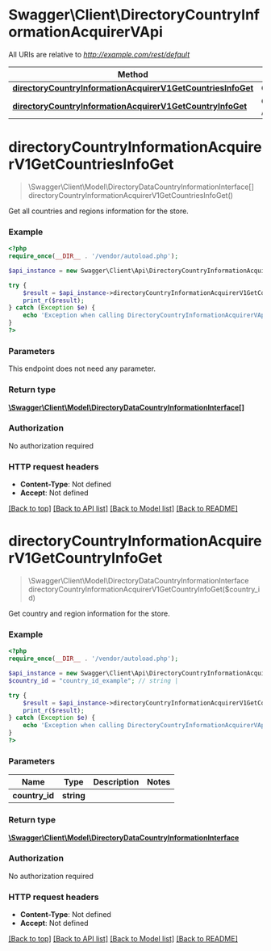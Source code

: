 # Swagger\Client\DirectoryCountryInformationAcquirerVApi

All URIs are relative to *http://example.com/rest/default*

Method | HTTP request | Description
------------- | ------------- | -------------
[**directoryCountryInformationAcquirerV1GetCountriesInfoGet**](DirectoryCountryInformationAcquirerVApi.md#directoryCountryInformationAcquirerV1GetCountriesInfoGet) | **GET** /V1/directory/countries | 
[**directoryCountryInformationAcquirerV1GetCountryInfoGet**](DirectoryCountryInformationAcquirerVApi.md#directoryCountryInformationAcquirerV1GetCountryInfoGet) | **GET** /V1/directory/countries/{countryId} | 


# **directoryCountryInformationAcquirerV1GetCountriesInfoGet**
> \Swagger\Client\Model\DirectoryDataCountryInformationInterface[] directoryCountryInformationAcquirerV1GetCountriesInfoGet()



Get all countries and regions information for the store.

### Example
```php
<?php
require_once(__DIR__ . '/vendor/autoload.php');

$api_instance = new Swagger\Client\Api\DirectoryCountryInformationAcquirerVApi();

try {
    $result = $api_instance->directoryCountryInformationAcquirerV1GetCountriesInfoGet();
    print_r($result);
} catch (Exception $e) {
    echo 'Exception when calling DirectoryCountryInformationAcquirerVApi->directoryCountryInformationAcquirerV1GetCountriesInfoGet: ', $e->getMessage(), "\n";
}
?>
```

### Parameters
This endpoint does not need any parameter.

### Return type

[**\Swagger\Client\Model\DirectoryDataCountryInformationInterface[]**](../Model/DirectoryDataCountryInformationInterface.md)

### Authorization

No authorization required

### HTTP request headers

 - **Content-Type**: Not defined
 - **Accept**: Not defined

[[Back to top]](#) [[Back to API list]](../../README.md#documentation-for-api-endpoints) [[Back to Model list]](../../README.md#documentation-for-models) [[Back to README]](../../README.md)

# **directoryCountryInformationAcquirerV1GetCountryInfoGet**
> \Swagger\Client\Model\DirectoryDataCountryInformationInterface directoryCountryInformationAcquirerV1GetCountryInfoGet($country_id)



Get country and region information for the store.

### Example
```php
<?php
require_once(__DIR__ . '/vendor/autoload.php');

$api_instance = new Swagger\Client\Api\DirectoryCountryInformationAcquirerVApi();
$country_id = "country_id_example"; // string | 

try {
    $result = $api_instance->directoryCountryInformationAcquirerV1GetCountryInfoGet($country_id);
    print_r($result);
} catch (Exception $e) {
    echo 'Exception when calling DirectoryCountryInformationAcquirerVApi->directoryCountryInformationAcquirerV1GetCountryInfoGet: ', $e->getMessage(), "\n";
}
?>
```

### Parameters

Name | Type | Description  | Notes
------------- | ------------- | ------------- | -------------
 **country_id** | **string**|  | 

### Return type

[**\Swagger\Client\Model\DirectoryDataCountryInformationInterface**](../Model/DirectoryDataCountryInformationInterface.md)

### Authorization

No authorization required

### HTTP request headers

 - **Content-Type**: Not defined
 - **Accept**: Not defined

[[Back to top]](#) [[Back to API list]](../../README.md#documentation-for-api-endpoints) [[Back to Model list]](../../README.md#documentation-for-models) [[Back to README]](../../README.md)

